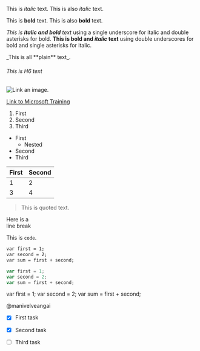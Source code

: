This is *italic* text.
This is also _italic_ text.

This is **bold** text.
This is also __bold__ text.

_This is **italic and bold** text_ using a single underscore for italic and double asterisks for bold.
__This is bold and *italic* text__ using double underscores for bold and single asterisks for italic.

\_This is all \*\*plain\*\* text\_.

###### This is H6 text

![Link an image.](/learn/azure-devops/shared/media/mara.png)

[Link to Microsoft Training](/training)

1. First
1. Second
1. Third

- First
  - Nested
- Second
- Third

First|Second
-|-
1|2
3|4

> This is quoted text.
>

Here is a<br />line break

This is `code`.

```markdown
var first = 1;
var second = 2;
var sum = first + second;
```

```javascript
var first = 1;
var second = 2;
var sum = first + second;
```

var first = 1;
var second = 2;
var sum = first + second;

@manivelveangai

- [x] First task
- [x] Second task
- [ ] Third task


